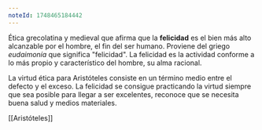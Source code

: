```yaml
---
noteId: 1748465184442
---
```


Ética grecolatina y medieval que afirma que la **felicidad** es el bien más alto alcanzable por el hombre, el fin del ser humano. Proviene del griego *eudaimonía* que significa "felicidad". La felicidad es la actividad conforme a lo más propio y característico del hombre, su alma racional.

La virtud ética para Aristóteles consiste en un término medio entre el defecto y el exceso. La felicidad se consigue practicando la virtud siempre que sea posible para llegar a ser excelentes, reconoce que se necesita buena salud y medios materiales.

[[Aristóteles]]

